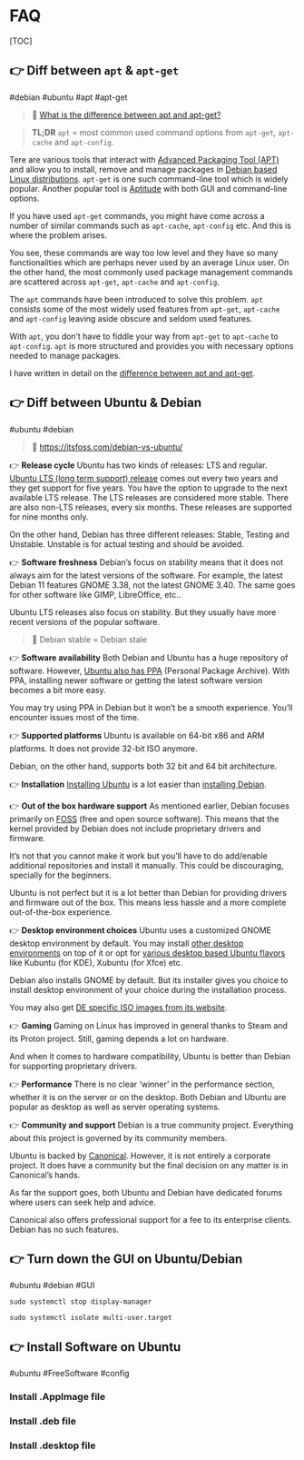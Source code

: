 # FAQ

[TOC]



## 👉 Diff between `apt` & `apt-get`
#debian #ubuntu #apt #apt-get


> 🔗 [What is the difference between apt and apt-get?](https://askubuntu.com/a/934449/1636059)

> **TL;DR** `apt` = most common used command options from `apt-get`, `apt-cache` and `apt-config`.

Tere are various tools that interact with [Advanced Packaging Tool (APT)](https://help.ubuntu.com/lts/serverguide/apt.html.en) and allow you to install, remove and manage packages in [Debian based Linux distributions](https://www.debian.org/derivatives/). `apt-get` is one such command-line tool which is widely popular. Another popular tool is [Aptitude](https://help.ubuntu.com/lts/serverguide/aptitude.html.en) with both GUI and command-line options.

If you have used `apt-get` commands, you might have come across a number of similar commands such as `apt-cache`, `apt-config` etc. And this is where the problem arises.

You see, these commands are way too low level and they have so many functionalities which are perhaps never used by an average Linux user. On the other hand, the most commonly used package management commands are scattered across `apt-get`, `apt-cache` and `apt-config`.

The `apt` commands have been introduced to solve this problem. `apt` consists some of the most widely used features from `apt-get`, `apt-cache` and `apt-config` leaving aside obscure and seldom used features.

With `apt`, you don’t have to fiddle your way from `apt-get` to `apt-cache` to `apt-config`. `apt` is more structured and provides you with necessary options needed to manage packages.

I have written in detail on the [difference between apt and apt-get](https://itsfoss.com/apt-vs-apt-get-difference/).



## 👉 Diff between Ubuntu & Debian
#ubuntu #debian

> 🔗 https://itsfoss.com/debian-vs-ubuntu/

👉 **Release cycle**
Ubuntu has two kinds of releases: LTS and regular. [Ubuntu LTS (long term support) release](https://itsfoss.com/long-term-support-lts/) comes out every two years and they get support for five years. You have the option to upgrade to the next available LTS release. The LTS releases are considered more stable. There are also non-LTS releases, every six months. These releases are supported for nine months only.

On the other hand, Debian has three different releases: Stable, Testing and Unstable. Unstable is for actual testing and should be avoided.


👉 **Software freshness**
Debian’s focus on stability means that it does not always aim for the latest versions of the software. For example, the latest Debian 11 features GNOME 3.38, not the latest GNOME 3.40. The same goes for other software like GIMP, LibreOffice, etc..

Ubuntu LTS releases also focus on stability. But they usually have more recent versions of the popular software.

> 🤣 Debian stable = Debian stale


👉 **Software availability**
Both Debian and Ubuntu has a huge repository of software. However, [Ubuntu also has PPA](https://itsfoss.com/ppa-guide/) (Personal Package Archive). With PPA, installing newer software or getting the latest software version becomes a bit more easy.

You may try using PPA in Debian but it won’t be a smooth experience. You’ll encounter issues most of the time.


👉 **Supported platforms**
Ubuntu is available on 64-bit x86 and ARM platforms. It does not provide 32-bit ISO anymore.

Debian, on the other hand, supports both 32 bit and 64 bit architecture.


👉 **Installation**
[Installing Ubuntu](https://itsfoss.com/install-ubuntu/) is a lot easier than [installing Debian](https://itsfoss.com/install-debian-easily/).


👉 **Out of the box hardware support**
As mentioned earlier, Debian focuses primarily on [FOSS](https://itsfoss.com/what-is-foss/) (free and open source software). This means that the kernel provided by Debian does not include proprietary drivers and firmware.

It’s not that you cannot make it work but you’ll have to do add/enable additional repositories and install it manually. This could be discouraging, specially for the beginners.

Ubuntu is not perfect but it is a lot better than Debian for providing drivers and firmware out of the box. This means less hassle and a more complete out-of-the-box experience.


👉 **Desktop environment choices**
Ubuntu uses a customized GNOME desktop environment by default. You may install [other desktop environments](https://itsfoss.com/best-linux-desktop-environments/) on top of it or opt for [various desktop based Ubuntu flavors](https://itsfoss.com/which-ubuntu-install/) like Kubuntu (for KDE), Xubuntu (for Xfce) etc.

Debian also installs GNOME by default. But its installer gives you choice to install desktop environment of your choice during the installation process.

You may also get [DE specific ISO images from its website](https://cdimage.debian.org/debian-cd/current-live/amd64/iso-hybrid/).


👉 **Gaming**
Gaming on Linux has improved in general thanks to Steam and its Proton project. Still, gaming depends a lot on hardware.

And when it comes to hardware compatibility, Ubuntu is better than Debian for supporting proprietary drivers.


👉 **Performance**
There is no clear ‘winner’ in the performance section, whether it is on the server or on the desktop. Both Debian and Ubuntu are popular as desktop as well as server operating systems.


👉 **Community and support**
Debian is a true community project. Everything about this project is governed by its community members.

Ubuntu is backed by [Canonical](https://canonical.com/). However, it is not entirely a corporate project. It does have a community but the final decision on any matter is in Canonical’s hands.

As far the support goes, both Ubuntu and Debian have dedicated forums where users can seek help and advice.

Canonical also offers professional support for a fee to its enterprise clients. Debian has no such features.



## 👉 Turn down the GUI on Ubuntu/Debian
#ubuntu #debian #GUI 

```shell
sudo systemctl stop display-manager

sudo systemctl isolate multi-user.target
```



## 👉 Install Software on Ubuntu
#ubuntu #FreeSoftware #config 

### Install .AppImage file

### Install .deb file

### Install .desktop file


